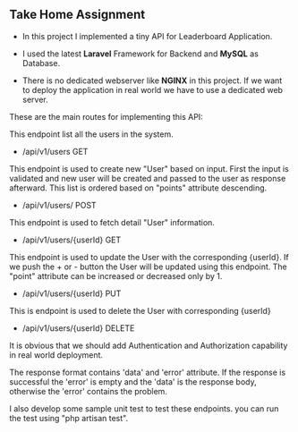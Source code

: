 ## Take Home Assignment

- In this project I implemented a tiny API for Leaderboard Application. 

- I used the latest **Laravel** Framework for Backend and **MySQL** as Database.

- There is no dedicated webserver like **NGINX** in this project. If we want to deploy the application in real world we have to use
a dedicated web server.

These are the main routes for implementing this API:


This endpoint list all the users in the system.

- /api/v1/users GET

This endpoint is used to create new "User" based on input. First the input is validated and new user will be created and passed to the user as response afterward. This list is ordered based on "points" attribute descending.

- /api/v1/users/ POST

This endpoint is used to fetch detail "User" information.

- /api/v1/users/{userId} GET

This endpoint is used to update the User with the corresponding {userId}. If we push the + or - button the User will be updated using this endpoint. The "point" attribute can be increased or decreased only by 1.

- /api/v1/users/{userId} PUT

This is endpoint is used to delete the User with corresponding {userId}

- /api/v1/users/{userId} DELETE

It is obvious that we should add Authentication and Authorization capability in real world deployment.

The response format contains 'data' and 'error' attribute. If the response is successful the 'error' is empty and the 'data' is the response body, otherwise the 'error' contains the problem.

I also develop some sample unit test to test these endpoints. 
you can run the test using "php artisan test".

